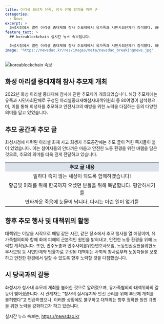 ```yaml
---
title: 아리셀 희생자 유족, 참사 반복 방지를 위한 손
categories:
  - News
excerpt: >
  화성시청에서 열린 아리셀 중대재해 참사 추모제에서 유가족과 시민사회단체가 참석했다. 화이트리스트 제조업체 아리셀 공장 화재로 숨진 23명을 추모하며 세월호 참사 유가족까지 참여했다. 피해자들의 안전과 민주사회를 위한 열망이 담긴 추모 글과 함께, 시청은 추모의 벽을 설치할 예정이나 안전상의 이유로 보류되었다. 민주사회를위한변호사모임과 시민단체로 구성된 대책위는 매일 추모 행사를 열기로 계획했으며, 유가족협의회와의 갈등으로 화성시가 청사내 추모제를 불허했다.
feature_text: >
  ## koreablockchain 실시간 뉴스 속보입니다.

  화성시청에서 열린 아리셀 중대재해 참사 추모제에서 유가족과 시민사회단체가 참석했다. 화이트리스트 제조업체 아리셀 공장 화재로 숨진 23명을 추모하며 세월호 참사 유가족까지 참여했다. 피해자들의 안전과 민주사회를 위한 열망이 담긴 추모 글과 함께, 시청은 추모의 벽을 설치할 예정이나 안전상의 이유로 보류되었다. 민주사회를위한변호사모임과 시민단체로 구성된 대책위는 매일 추모 행사를 열기로 계획했으며, 유가족협의회와의 갈등으로 화성시가 청사내 추모제를 불허했다.
image: 'https://newsdao.kr/res/images/meta/newsdao_breakingnews.jpg'
---
```


<p><img src="https://newsdao.kr/res/images/meta/newsdao_breakingnews.jpg" alt="koreablockchain 속보" /></p>

<h2 data-ke-size="size26">화성 아리셀 중대재해 참사 추모제 개최</h2>

<p data-ke-size="size16">2022년 화성 아리셀 중대재해 참사에 관한 추모제가 개최되었습니다. 해당 추모제에는 유족과 시민사회단체로 구성된 아리셀중대재해참사대책위원회 등 80여명이 참석했으며, 이를 통해 희생자를 추모하고 안전사고의 예방을 위한 노력을 다짐하는 등의 다양한 의미를 담고 있었습니다.</p>

<h2 data-ke-size="size24">추모 공간과 추모 글</h2>

<p data-ke-size="size16">화성시청에 마련된 아리셀 화재 사고 희생자 추모공간에는 추모 글이 적힌 쪽지들이 붙어 있었습니다. 이는 참여자들의 안타까운 마음과 안전한 노동 환경을 위한 바램을 담은 것으로, 추모의 의미를 더욱 깊게 전달하고 있습니다.</p>

<table>
  <tr>
    <td style="text-align: center; height: 17px;background-color:#21538527;"><b>추모 글 내용</b></td>
  </tr>
  <tr>
    <td style="text-align: center; height: 17px;">일하다 죽지 않는 세상이 되도록 함께하겠습니다!</td>
  </tr>
  <tr>
    <td style="text-align: center; height: 17px;">황금빛 미래를 위해 한국까지 오셨던 분들을 위해 묵념합니다. 평안하시기를</td>
  </tr>
  <tr>
    <td style="text-align: center; height: 17px;">안타까운 죽음에 눈물이 납니다. 다시는 이런 일이 없기를</td>
  </tr>
</table>

<h2 data-ke-size="size24">향후 추모 행사 및 대책위의 활동</h2>

<p data-ke-size="size16">대책위는 이날을 시작으로 매일 같은 시간, 같은 장소에서 추모 행사를 열 예정이며, 유가족협의회와 함께 화재 피해의 근본적인 원인을 밝혀내고, 안전한 노동 환경을 위해 노력할 계획입니다. 또한, 민주노총과 민주사회를위한변호사모임, 노동인권실현을위한노무사모임 등 시민단체와 법률가로 구성된 대책위는 사회적 참사로부터 노동자들을 보호하고 안전한 환경에서 일할 수 있도록 향후 노력할 것을 다짐했습니다.</p>

<h2 data-ke-size="size24">시 당국과의 갈등</h2>

<p data-ke-size="size16">화성시가 청사내 추모제 개최를 불허한 것으로 알려졌으며, 유가족협의회·대책위와의 갈등이 빚어졌습니다. 시 관계자는 “청사의 질서유지와 안전 관리를 위해 추모제 개최를 불허했다”고 언급하였으나, 이러한 상황에도 불구하고 대책위는 향후 정확한 원인 규명을 위한 노력을 강화하고자 하고 있습니다.</p>
실시간 뉴스 속보는, <a href="https://newsdao.kr" rel="dofollow">https://newsdao.kr</a>


